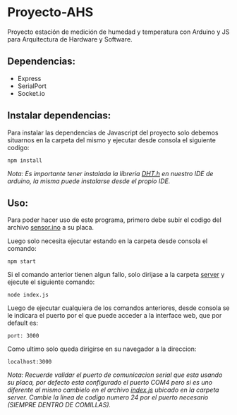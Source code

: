 # Proyecto-AHS
Proyecto estación de medición de humedad y temperatura con Arduino y JS para Arquitectura de Hardware y Software.

## Dependencias:
- Express
- SerialPort
- Socket.io

## Instalar dependencias:
Para instalar las dependencias de Javascript del proyecto solo debemos situarnos en la carpeta del mismo y ejecutar desde consola el siguiente codigo:
```
npm install
```

*Nota: Es importante tener instalada la libreria [DHT.h](https://github.com/adafruit/DHT-sensor-library) en nuestro IDE de arduino, la misma puede instalarse desde el propio IDE.*

## Uso:
Para poder hacer uso de este programa, primero debe subir el codigo del archivo [sensor.ino](/sensor.ino) a su placa.

Luego solo necesita ejecutar estando en la carpeta desde consola el comando:
```
npm start
```

Si el comando anterior tienen algun fallo, solo dirijase a la carpeta [server](/server) y ejecute el siguiente comando:
```
node index.js
```

Luego de ejecutar cualquiera de los comandos anteriores, desde consola se le indicara el puerto por el que puede acceder a la interface web, que por default es:
```
port: 3000
```

Como ultimo solo queda dirigirse en su navegador a la direccion:
```
localhost:3000
```

*Nota: Recuerde validar el puerto de comunicacion serial que esta usando su placa, por defecto esta configurado el puerto COM4 pero si es uno diferente al mismo cambielo en el archivo [index.js](/server/index.js) ubicado en la carpeta server. Cambie la linea de codigo numero 24 por el puerto necesario (SIEMPRE DENTRO DE COMILLAS).*

